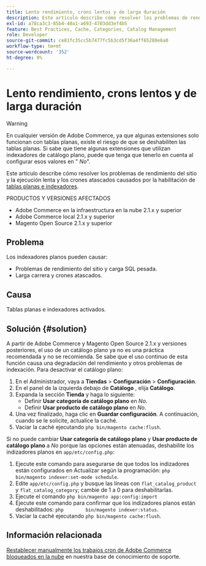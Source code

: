 ```yaml
---
title: Lento rendimiento, crons lentos y de larga duración
description: Este artículo describe cómo resolver los problemas de rendimiento del sitio y la ejecución lenta y los crones atascados causados por la activación de tablas planas e indexadores.
exl-id: a78ca3c3-85b4-40a1-a693-4703dd3ef4b5
feature: Best Practices, Cache, Categories, Catalog Management
role: Developer
source-git-commit: ce81fc35cc5b7477fc5b3cd5f36a4ff65280e6a0
workflow-type: tm+mt
source-wordcount: '352'
ht-degree: 0%

---
```


# Lento rendimiento, crons lentos y de larga duración

>[!WARNING]
>
>En cualquier versión de Adobe Commerce, ya que algunas extensiones solo funcionan con tablas planas, existe el riesgo de que se deshabiliten las tablas planas. Si sabe que tiene algunas extensiones que utilizan indexadores de catálogo plano, puede que tenga que tenerlo en cuenta al configurar esos valores en &quot; *No*&quot;.

Este artículo describe cómo resolver los problemas de rendimiento del sitio y la ejecución lenta y los crones atascados causados por la habilitación de [tablas planas e indexadores](https://docs.magento.com/m2/ce/user_guide/catalog/catalog-flat.html).

PRODUCTOS Y VERSIONES AFECTADOS

* Adobe Commerce en la infraestructura en la nube 2.1.x y superior
* Adobe Commerce local 2.1.x y superior
* Magento Open Source 2.1.x y superior

## Problema

Los indexadores planos pueden causar:

* Problemas de rendimiento del sitio y carga SQL pesada.
* Larga carrera y crones atascados.

## Causa

Tablas planas e indexadores activados.

## Solución {#solution}

A partir de Adobe Commerce y Magento Open Source 2.1.x y versiones posteriores, el uso de un catálogo plano ya no es una práctica recomendada y no se recomienda. Se sabe que el uso continuo de esta función causa una degradación del rendimiento y otros problemas de indexación. Para desactivar el catálogo plano:

1. En el Administrador, vaya a **Tiendas** > **Configuración** > **Configuración**.
1. En el panel de la izquierda debajo de **Catálogo** , elija **Catálogo**.
1. Expanda la sección **Tienda** y haga lo siguiente:
   * Definir **Usar categoría de catálogo plano** en *No*.
   * Definir **Usar producto de catálogo plano** en *No*.
1. Una vez finalizado, haga clic en **Guardar configuración**. A continuación, cuando se le solicite, actualice la caché.
1. Vaciar la caché ejecutando `php bin/magento cache:flush`.

Si no puede cambiar **Usar categoría de catálogo plano** y **Usar producto de catálogo plano** a *No* porque las opciones están atenuadas, deshabilite los indizadores planos en `app/etc/config.php`:

1. Ejecute este comando para asegurarse de que todos los indizadores están configurados en Actualizar según la programación: `php bin/magento indexer:set-mode schedule`.
1. Edite `app/etc/config.php` y busque las líneas con `flat_catalog_product` y `flat_catalog_category`; cambie de 1 a 0 para deshabilitarlas.
1. Ejecute el comando `php bin/magento app:config:import`
1. Ejecute este comando para confirmar que los indizadores planos están deshabilitados: `php        bin/magento indexer:status`.
1. Vaciar la caché ejecutando `php bin/magento cache:flush`.

## Información relacionada

[Restablecer manualmente los trabajos cron de Adobe Commerce bloqueados en la nube](/help/how-to/general/reset-stuck-magento-cron-jobs-manually-on-cloud.md) en nuestra base de conocimiento de soporte.
